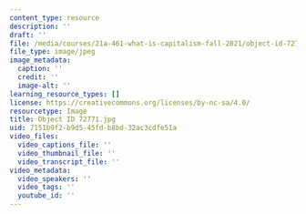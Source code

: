 ```yaml
---
content_type: resource
description: ''
draft: ''
file: /media/courses/21a-461-what-is-capitalism-fall-2021/object-id-72771.jpg
file_type: image/jpeg
image_metadata:
  caption: ''
  credit: ''
  image-alt: ''
learning_resource_types: []
license: https://creativecommons.org/licenses/by-nc-sa/4.0/
resourcetype: Image
title: Object ID 72771.jpg
uid: 7151b9f2-b9d5-45fd-b8bd-32ac3cdfe51a
video_files:
  video_captions_file: ''
  video_thumbnail_file: ''
  video_transcript_file: ''
video_metadata:
  video_speakers: ''
  video_tags: ''
  youtube_id: ''
---
```

